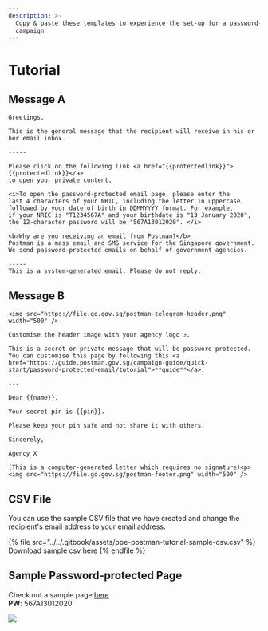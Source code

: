 ```yaml
---
description: >-
  Copy & paste these templates to experience the set-up for a password-protected
  campaign
---
```


# Tutorial

## Message A

```
Greetings,

This is the general message that the recipient will receive in his or her email inbox.

-----

Please click on the following link <a href="{{protectedlink}}">{{protectedlink}}</a>
to open your private content.

<i>To open the password-protected email page, please enter the
last 4 characters of your NRIC, including the letter in uppercase,
followed by your date of birth in DDMMYYYY format. For example,
if your NRIC is "T1234567A" and your birthdate is "13 January 2020",
the 12-character password will be "567A13012020". </i>

<b>Why are you receiving an email from Postman?</b>
Postman is a mass email and SMS service for the Singapore government.
We send password-protected emails on behalf of government agencies.

-----
This is a system-generated email. Please do not reply.
```

## Message B

```
<img src="https://file.go.gov.sg/postman-telegram-header.png" width="500" />

Customise the header image with your agency logo ⤴.

This is a secret or private message that will be password-protected.
You can customise this page by following this <a href="https://guide.postman.gov.sg/campaign-guide/quick-start/password-protected-email/tutorial">**guide**</a>.

---

Dear {{name}},

Your secret pin is {{pin}}.

Please keep your pin safe and not share it with others.

Sincerely,

Agency X

(This is a computer-generated letter which requires no signature)<p>
<img src="https://file.go.gov.sg/postman-footer.png" width="500" />
```

## CSV File

You can use the sample CSV file that we have created and change the recipient's email address to your email address.

{% file src="../../.gitbook/assets/ppe-postman-tutorial-sample-csv.csv" %}
Download sample csv here
{% endfile %}

## Sample Password-protected Page

Check out a sample page [here](https://postman.gov.sg/p/1/ab11edcd-d3c0-49c7-bebf-43857380e416).\
**PW**: 567A13012020

![](../../.gitbook/assets/screencapture-postman-gov-sg-p-1-ab11edcd-d3c0-49c7-bebf-43857380e416-2020-07-28-22\_14\_01.png)
